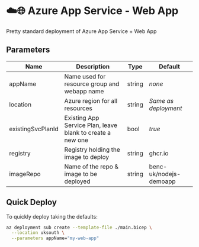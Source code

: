 # ☁️🌐 Azure App Service - Web App

Pretty standard deployment of Azure App Service + Web App

## Parameters

| Name              | Description                                                | Type   | Default                |
| ----------------- | ---------------------------------------------------------- | ------ | ---------------------- |
| appName           | Name used for resource group and webapp name               | string | _none_                 |
| location          | Azure region for all resources                             | string | _Same as deployment_   |
| existingSvcPlanId | Existing App Service Plan, leave blank to create a new one | bool   | _true_                 |
| registry          | Registry holding the image to deploy                       | string | ghcr.io                |
| imageRepo         | Name of the repo & image to be deployed                    | string | benc-uk/nodejs-demoapp |

## Quick Deploy

To quickly deploy taking the defaults:

```bash
az deployment sub create --template-file ./main.bicep \
  --location uksouth \
  --parameters appName="my-web-app"
```
